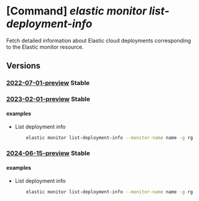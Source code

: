 # [Command] _elastic monitor list-deployment-info_

Fetch detailed information about Elastic cloud deployments corresponding to the Elastic monitor resource.

## Versions

### [2022-07-01-preview](/Resources/mgmt-plane/L3N1YnNjcmlwdGlvbnMve30vcmVzb3VyY2Vncm91cHMve30vcHJvdmlkZXJzL21pY3Jvc29mdC5lbGFzdGljL21vbml0b3JzL3t9L2xpc3RkZXBsb3ltZW50aW5mbw==/2022-07-01-preview.xml) **Stable**

<!-- mgmt-plane /subscriptions/{}/resourcegroups/{}/providers/microsoft.elastic/monitors/{}/listdeploymentinfo 2022-07-01-preview -->

### [2023-02-01-preview](/Resources/mgmt-plane/L3N1YnNjcmlwdGlvbnMve30vcmVzb3VyY2Vncm91cHMve30vcHJvdmlkZXJzL21pY3Jvc29mdC5lbGFzdGljL21vbml0b3JzL3t9L2xpc3RkZXBsb3ltZW50aW5mbw==/2023-02-01-preview.xml) **Stable**

<!-- mgmt-plane /subscriptions/{}/resourcegroups/{}/providers/microsoft.elastic/monitors/{}/listdeploymentinfo 2023-02-01-preview -->

#### examples

- List deployment info
    ```bash
        elastic monitor list-deployment-info --monitor-name name -g rg
    ```

### [2024-06-15-preview](/Resources/mgmt-plane/L3N1YnNjcmlwdGlvbnMve30vcmVzb3VyY2Vncm91cHMve30vcHJvdmlkZXJzL21pY3Jvc29mdC5lbGFzdGljL21vbml0b3JzL3t9L2xpc3RkZXBsb3ltZW50aW5mbw==/2024-06-15-preview.xml) **Stable**

<!-- mgmt-plane /subscriptions/{}/resourcegroups/{}/providers/microsoft.elastic/monitors/{}/listdeploymentinfo 2024-06-15-preview -->

#### examples

- List deployment info
    ```bash
        elastic monitor list-deployment-info --monitor-name name -g rg
    ```
